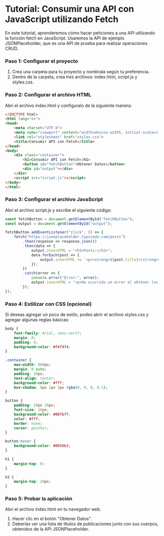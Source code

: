 # Tutorial: Consumir una API con JavaScript utilizando Fetch
En este tutorial, aprenderemos cómo hacer peticiones a una API utilizando la función fetch en JavaScript. Usaremos la API de ejemplo JSONPlaceholder, que es una API de prueba para realizar operaciones CRUD.
### Paso 1: Configurar el proyecto
1. Crea una carpeta para tu proyecto y nombrala según tu preferencia.
2. Dentro de la carpeta, crea tres archivos: index.html, script.js y styles.css.
### Paso 2: Configurar el archivo HTML
Abri el archivo index.html y configuralo de la siguiente manera:
```html
<!DOCTYPE html>
<html lang="es">
<head>
    <meta charset="UTF-8">
    <meta name="viewport" content="width=device-width, initial-scale=1.0">
    <link rel="stylesheet" href="styles.css">
    <title>Consumir API con Fetch</title>
</head>
<body>
    <div class="container">
        <h1>Consumir API con Fetch</h1>
        <button id="fetchButton">Obtener Datos</button>
        <div id="output"></div>
    </div>
    <script src="script.js"></script>
</body>
</html>
```
### Paso 3: Configurar el archivo JavaScript
Abri el archivo script.js y escribe el siguiente código:
```js
const fetchButton = document.getElementById("fetchButton");
const output = document.getElementById("output");

fetchButton.addEventListener("click", () => {
    fetch("https://jsonplaceholder.typicode.com/posts")
        .then(response => response.json())
        .then(data => {
            output.innerHTML = "<h2>Posts:</h2>";
            data.forEach(post => {
                output.innerHTML += `<p><strong>${post.title}</strong></p><p>${post.body}</p>`;
            });
        })
        .catch(error => {
            console.error("Error:", error);
            output.innerHTML = "<p>Ha ocurrido un error al obtener los datos.</p>";
        });
});
```

### Paso 4: Estilizar con CSS (opcional)
Si deseas agregar un poco de estilo, podes abrir el archivo styles.css y agregar algunas reglas básicas:
```css
body {
    font-family: Arial, sans-serif;
    margin: 0;
    padding: 0;
    background-color: #f4f4f4;
}

.container {
    max-width: 800px;
    margin: 0 auto;
    padding: 20px;
    text-align: center;
    background-color: #fff;
    box-shadow: 0px 2px 5px rgba(0, 0, 0, 0.1);
}

button {
    padding: 10px 20px;
    font-size: 16px;
    background-color: #007bff;
    color: #fff;
    border: none;
    cursor: pointer;
}

button:hover {
    background-color: #0056b3;
}

h1 {
    margin-top: 0;
}

h2 {
    margin-top: 20px;
}
```
### Paso 5: Probar la aplicación
Abri el archivo index.html en tu navegador web.
1. Hacer clic en el botón "Obtener Datos".
2. Deberías ver una lista de títulos de publicaciones junto con sus cuerpos, obtenidos de la API JSONPlaceholder.




